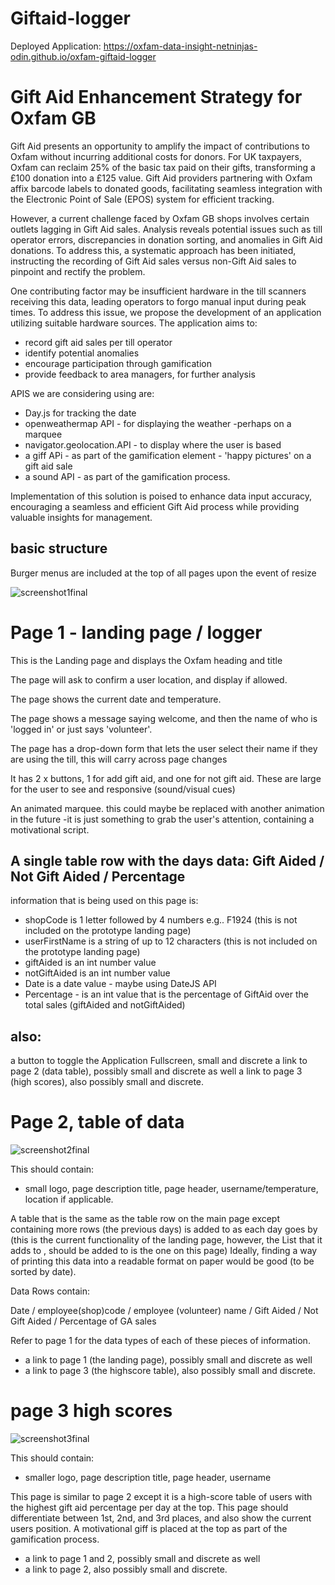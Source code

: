 # Giftaid-logger

Deployed Application: https://oxfam-data-insight-netninjas-odin.github.io/oxfam-giftaid-logger

# Gift Aid Enhancement Strategy for Oxfam GB

Gift Aid presents an opportunity to amplify the impact of contributions to Oxfam without incurring additional costs for donors. For UK taxpayers, Oxfam can reclaim 25% of the basic tax paid on their gifts, transforming a £100 donation into a £125 value. Gift Aid providers partnering with Oxfam affix barcode labels to donated goods, facilitating seamless integration with the Electronic Point of Sale (EPOS) system for efficient tracking.

However, a current challenge faced by Oxfam GB shops involves certain outlets lagging in Gift Aid sales. Analysis reveals potential issues such as till operator errors, discrepancies in donation sorting, and anomalies in Gift Aid donations. To address this, a systematic approach has been initiated, instructing the recording of Gift Aid sales versus non-Gift Aid sales to pinpoint and rectify the problem.

One contributing factor may be insufficient hardware in the till scanners receiving this data, leading operators to forgo manual input during peak times. To address this issue, we propose the development of an application utilizing suitable hardware sources. The application aims to:

- record gift aid sales per till operator
- identify potential anomalies
- encourage participation through gamification
- provide feedback to area managers, for further analysis
  
APIS we are considering using are:

- Day.js for tracking the date
- openweathermap API - for displaying the weather -perhaps on a marquee
- navigator.geolocation.API - to display where the user is based
- a giff APi - as part of the gamification element - 'happy pictures' on a gift aid sale
- a sound API - as part of the gamification process.

Implementation of this solution is poised to enhance data input accuracy, encouraging a seamless and efficient Gift Aid process while providing valuable insights for management.

## basic structure

Burger menus are included at the top of all pages upon the event of resize


![screenshot1final](https://github.com/Alex-Quayle/oxfam-giftaid-logger/assets/64762171/4a965318-5de3-4aaa-8644-e4a5468b8fad)


# Page 1 - landing page / logger

This is the Landing page and displays the Oxfam heading and title

The page will ask to confirm a user location, and display if allowed.

The page shows the current date and temperature.

The page shows a message saying welcome, and then the name of who is 'logged in' or just says 'volunteer'.

The page has a drop-down form that lets the user select their name if they are using the till, this will carry across page changes

It has 2 x buttons, 1 for add gift aid, and one for not gift aid. These are large for the user to see and responsive (sound/visual cues)

An animated marquee. this could maybe be replaced with another animation in the future -it is just something to grab the user's attention, containing a motivational script.

## A single table row with the days data:  Gift Aided / Not Gift Aided / Percentage

information that is being used on this page is:

- shopCode is 1 letter followed by 4 numbers e.g.. F1924 (this is not included on the prototype landing page)
- userFirstName is a string of up to 12 characters (this is not included on the prototype landing page)
- giftAided is an int number value
- notGiftAided is an int number value
- Date is a date value - maybe using DateJS API
- Percentage - is an int value that is the percentage of GiftAid over the total sales (giftAided and notGiftAided)

## also:

a button to toggle the Application Fullscreen, small and discrete
a link to page 2 (data table), possibly small and discrete as well 
a link to page 3 (high scores), also possibly small and discrete. 
  
# Page 2, table of data 

![screenshot2final](https://github.com/Alex-Quayle/oxfam-giftaid-logger/assets/64762171/8154ba1f-d2b9-426c-ac10-ff1f10631a57)

This should contain:

- small logo, page description title, page header, username/temperature, location if applicable.

A table that is the same as the table row on the main page except containing more rows (the previous days) is added to as each day goes by
(this is the current functionality of the landing page, however, the List that it adds to , should be added to is the one on this page)
Ideally, finding a way of printing this data into a readable format on paper would be good (to be sorted by date).

Data Rows contain:

Date / employee(shop)code / employee (volunteer) name / Gift Aided / Not Gift Aided / Percentage of GA sales

Refer to page 1 for the data types of each of these pieces of information.

- a link to page 1 (the landing page), possibly small and discrete as well 
- a link to page 3 (the highscore table), also possibly small and discrete. 


# page 3 high scores

![screenshot3final](https://github.com/Alex-Quayle/oxfam-giftaid-logger/assets/64762171/c3657efb-9c45-4912-aed8-54509baef532)


This should contain:

- smaller logo, page description title, page header, username

This page is similar to page 2 except it is a high-score table of users with the highest gift aid percentage per day at the top.
This page should differentiate between 1st, 2nd, and 3rd places, and also show the current users position.
A motivational giff is placed at the top as part of the gamification process.

- a link to page 1 and 2, possibly small and discrete as well 
- a link to page 2, also possibly small and discrete. 

